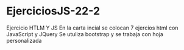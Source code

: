 # EjerciciosJS-22-2
Ejercicio HTLM Y JS
En la carta incial se colocan 7 ejercios html con JavaScript y JQuery 
Se utuliza bootstrap y se trabaja con hoja personalizada
